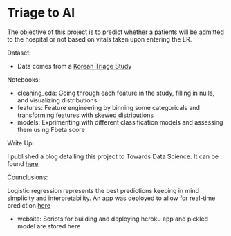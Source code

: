 # Triage to AI

The objective of this project is to predict whether a patients will be admitted to the hospital or not based on vitals taken upon entering the ER. 

Dataset: 

- Data comes from a [Korean Triage Study](https://figshare.com/articles/Triage_accuracy_and_causes_of_mistriage_using_the_Korean_Triage_and_Acuity_Scale/9779267/1)

Notebooks:

- cleaning_eda: Going through each feature in the study, filling in nulls, and visualizing distributions <br/>
- features: Feature engineering by binning some categoricals and transforming features with skewed distributions <br/>
- models: Exprimenting with different classification models and assessing them using Fbeta score

Write Up:

I published a blog detailing this project to Towards Data Science. It can be found [here](https://towardsdatascience.com/triage-to-ai-a-machine-learning-approach-to-hospital-admissions-classification-7d3a8d5df631)

Counclusions:

Logistic regression represents the best predictions keeping in mind simplicity and interpretability. An app was deployed to allow for real-time prediction [here](https://hospital-admissions-predictor.herokuapp.com/)

- website: Scripts for building and deploying heroku app and pickled model are stored here